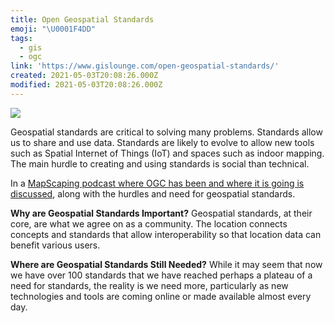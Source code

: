 ```yaml
---
title: Open Geospatial Standards
emoji: "\U0001F4DD"
tags:
  - gis
  - ogc
link: 'https://www.gislounge.com/open-geospatial-standards/'
created: 2021-05-03T20:08:26.000Z
modified: 2021-05-03T20:08:26.000Z
---
```


![](https://live.osgeo.org/archive/10.5/_images/publish_find_bind3.jpg)

Geospatial standards are critical to solving many problems. Standards allow us to share and use data. Standards are likely to evolve to allow new tools such as Spatial Internet of Things (IoT) and spaces such as indoor mapping. The main hurdle to creating and using standards is social than technical.

In a [MapScaping podcast where OGC has been and where it is going is discussed](https://mapscaping.com/blogs/the-mapscaping-podcast/open-geospatial-standards), along with the hurdles and need for geospatial standards.

**Why are Geospatial Standards Important?**
Geospatial standards, at their core, are what we agree on as a community. The location connects concepts and standards that allow interoperability so that location data can benefit various users.

**Where are Geospatial Standards Still Needed?**
While it may seem that now we have over 100 standards that we have reached perhaps a plateau of a need for standards, the reality is we need more, particularly as new technologies and tools are coming online or made available almost every day.
